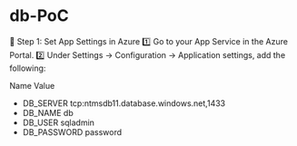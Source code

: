 # db-PoC
🔧 Step 1: Set App Settings in Azure
1️⃣ Go to your App Service in the Azure Portal.
2️⃣ Under Settings → Configuration → Application settings, add the following:

Name	Value
* DB_SERVER	tcp:ntmsdb11.database.windows.net,1433
* DB_NAME	db
* DB_USER	sqladmin
* DB_PASSWORD	password
